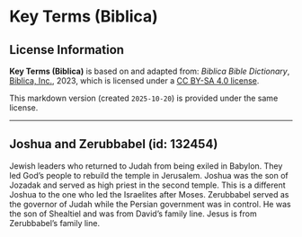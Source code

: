 # Key Terms (Biblica)

## License Information

**Key Terms (Biblica)** is based on and adapted from: _Biblica Bible Dictionary_, [Biblica, Inc.](https://www.biblica.com/), 2023, which is licensed under a [CC BY-SA 4.0 license](https://creativecommons.org/licenses/by-sa/4.0/legalcode.en).

This markdown version (created `2025-10-20`) is provided under the same license.



--------------------------------

## Joshua and Zerubbabel (id: 132454)

Jewish leaders who returned to Judah from being exiled in Babylon. They led God’s people to rebuild the temple in Jerusalem. Joshua was the son of Jozadak and served as high priest in the second temple. This is a different Joshua to the one who led the Israelites after Moses. Zerubbabel served as the governor of Judah while the Persian government was in control. He was the son of Shealtiel and was from David’s family line. Jesus is from Zerubbabel’s family line.


